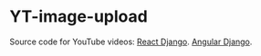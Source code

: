 # YT-image-upload
Source code for YouTube videos:
[React Django](https://youtu.be/Sc1KKe1Pguw).
[Angular Django](https://youtu.be/-36YauTh4Ts).
